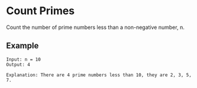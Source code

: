 # Count Primes

Count the number of prime numbers less than a non-negative number, n.

## Example
```
Input: n = 10
Output: 4

Explanation: There are 4 prime numbers less than 10, they are 2, 3, 5, 7.

```
